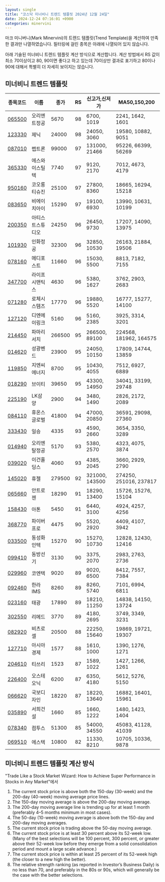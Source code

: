 ```yaml
---
layout: single
title: "코스닥 미너비니 트렌드 템플릿 2024년 12월 24일"
date: 2024-12-24 07:16:01 +0900
categories: minervini
---
```

마크 미니버니(Mark Minervini)의 트렌드 템플릿(Trend Template)을 계산하여 만족한 결과만 나열하였습니다. 필터링에 걸린 종목은 아래에 나열되어 있지 않습니다.

아래 기술된 미너비니 트렌드 템플릿 계산 방식으로 계산합니다. 계산 방법에서 RS 값이 최소 70이상이고 80, 90이면 좋다고 하고 있는데 70이상만 결과로 표기하고 80이나 90에 대해서 특별히 더 자세히 보이지는 않습니다.

## 미너비니 트렌드 템플릿

|종목코드|이름|종가|RS|신고가,신저가|MA50,150,200|
|------|---|---|--|---------|------------|
|[065500](https://finance.daum.net/quotes/A065500)|오리엔트정공|5670|98|6700, 1019|2241, 1642, 1601|
|[123330](https://finance.daum.net/quotes/A123330)|제닉|24000|98|24050, 3060|19580, 10882, 9051|
|[087010](https://finance.daum.net/quotes/A087010)|펩트론|99000|97|131000, 21466|95226, 66399, 56269|
|[365330](https://finance.daum.net/quotes/A365330)|에스와이스틸텍|7740|97|9120, 2170|7012, 4673, 4179|
|[950160](https://finance.daum.net/quotes/A950160)|코오롱티슈진|25100|97|27800, 8360|18665, 16294, 15218|
|[083650](https://finance.daum.net/quotes/A083650)|비에이치아이|15290|97|19100, 6930|13990, 10631, 10199|
|[200350](https://finance.daum.net/quotes/A200350)|아티스트스튜디오|24250|96|26450, 9730|17207, 14090, 13975|
|[101930](https://finance.daum.net/quotes/A101930)|인화정공|32300|96|32850, 10530|26163, 21884, 19506|
|[078160](https://finance.daum.net/quotes/A078160)|메디포스트|11660|96|15030, 5500|8813, 7182, 7155|
|[347700](https://finance.daum.net/quotes/A347700)|라이프시맨틱스|4630|96|5380, 1627|3762, 2903, 2683|
|[071280](https://finance.daum.net/quotes/A071280)|로체시스템즈|17770|96|19880, 5520|16777, 15277, 14100|
|[127120](https://finance.daum.net/quotes/A127120)|디엔에이링크|5160|96|5160, 2385|3925, 3314, 3201|
|[214450](https://finance.daum.net/quotes/A214450)|파마리서치|266500|95|266500, 89100|224568, 181962, 164575|
|[014620](https://finance.daum.net/quotes/A014620)|성광벤드|23900|95|24050, 10150|17809, 14744, 13859|
|[119850](https://finance.daum.net/quotes/A119850)|지엔씨에너지|8700|95|10430, 4055|7512, 6927, 6889|
|[018290](https://finance.daum.net/quotes/A018290)|브이티|39650|95|43300, 14950|34041, 33199, 29748|
|[225190](https://finance.daum.net/quotes/A225190)|LK삼양|2900|94|3480, 1490|2826, 2172, 2089|
|[084110](https://finance.daum.net/quotes/A084110)|휴온스글로벌|41800|94|47000, 20850|36591, 29098, 27360|
|[333430](https://finance.daum.net/quotes/A333430)|일승|4335|93|4590, 2660|3654, 3350, 3289|
|[014940](https://finance.daum.net/quotes/A014940)|오리엔탈정공|5170|93|5380, 2570|4323, 4075, 3874|
|[039020](https://finance.daum.net/quotes/A039020)|이건홀딩스|4060|93|4385, 2045|3660, 2929, 2790|
|[145020](https://finance.daum.net/quotes/A145020)|휴젤|279500|92|321000, 143500|274250, 251016, 237817|
|[065660](https://finance.daum.net/quotes/A065660)|안트로젠|18290|91|18290, 13400|15726, 15276, 15104|
|[158430](https://finance.daum.net/quotes/A158430)|아톤|5450|91|6440, 3100|4924, 4257, 4256|
|[368770](https://finance.daum.net/quotes/A368770)|파이버프로|4475|90|5520, 2920|4409, 4107, 3942|
|[033500](https://finance.daum.net/quotes/A033500)|동성화인텍|15270|90|15270, 10730|12828, 12430, 12416|
|[099410](https://finance.daum.net/quotes/A099410)|동방선기|3130|90|3375, 2070|2983, 2763, 2736|
|[029960](https://finance.daum.net/quotes/A029960)|코엔텍|9020|89|9020, 6500|8412, 7557, 7384|
|[092460](https://finance.daum.net/quotes/A092460)|한라IMS|8260|89|8260, 5740|7101, 6994, 6811|
|[023160](https://finance.daum.net/quotes/A023160)|태광|17890|89|18210, 11250|14838, 14150, 13724|
|[302550](https://finance.daum.net/quotes/A302550)|리메드|3770|89|4180, 2695|3749, 3349, 3231|
|[082920](https://finance.daum.net/quotes/A082920)|비츠로셀|20500|88|22250, 15640|19869, 19721, 19307|
|[127710](https://finance.daum.net/quotes/A127710)|아시아경제|1577|88|1610, 1000|1390, 1276, 1271|
|[204610](https://finance.daum.net/quotes/A204610)|티쓰리|1523|87|1589, 1022|1427, 1266, 1261|
|[226400](https://finance.daum.net/quotes/A226400)|오스테오닉|6200|87|6350, 4180|5612, 5276, 5150|
|[066620](https://finance.daum.net/quotes/A066620)|국보디자인|18220|87|18220, 13640|16882, 16401, 15961|
|[035890](https://finance.daum.net/quotes/A035890)|서희건설|1660|85|1660, 1222|1480, 1423, 1404|
|[078340](https://finance.daum.net/quotes/A078340)|컴투스|51300|85|54000, 34550|45083, 41128, 41039|
|[069510](https://finance.daum.net/quotes/A069510)|에스텍|10800|82|11330, 8210|10705, 10336, 9878|

## 미너비니 트렌드 템플릿 계산 방식

"Trade Like a Stock Market Wizard: How to Achieve Super Performance in Stocks in Any Market"에서

 1. The current stock price is above both the 150-day (30-week) and the 200-day (40-week) moving average price lines.
 1. The 150-day moving average is above the 200-day moving average.
 1. The 200-day moving average line is trending up for at least 1 month (preferably 4–5 months minimum in most cases).
 1. The 50-day (10-week) moving average is above both the 150-day and 200-day moving averages.
 1. The current stock price is trading above the 50-day moving average.
 1. The current stock price is at least 30 percent above its 52-week low. (Many of the best selections will be 100 percent, 300 percent, or greater above their 52-week low before they emerge from a solid consolidation period and mount a large scale advance.)
 1. The current stock price is within at least 25 percent of its 52-week high (the closer to a new high the better).
 1. The relative strength ranking (as reported in Investor’s Business Daily) is no less than 70, and preferably in the 80s or 90s, which will generally be the case with the better selections.
